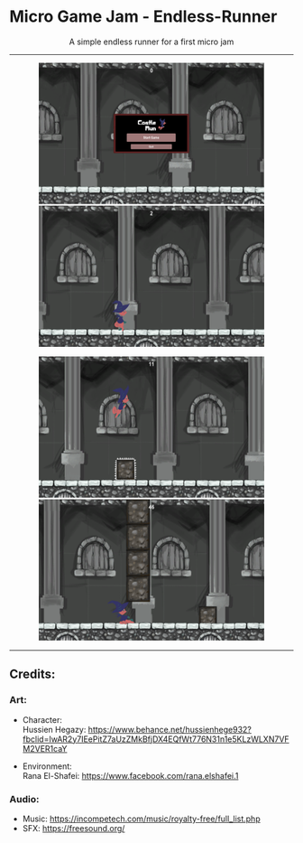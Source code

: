 # Micro Game Jam - Endless-Runner


<p align="center">A simple endless runner for a first micro jam</p>

<hr>

<p align="center">
  <img width="400" height="250" src="Screens/Screen1-MainMenu.png">
  <img width="400" height="250" src="Screens/Screen2.png">
</p>
<p align="center">
  <img width="400" height="250" src="Screens/Screen3.png">
  <img width="400" height="250" src="Screens/Screen4.png">
</p>

<hr>

## Credits:

### Art:
- Character: 
</br>Hussien Hegazy: https://www.behance.net/hussienhege932?fbclid=IwAR2y7IEePitZ7aUzZMkBfjDX4EQfWt776N31n1e5KLzWLXN7VFM2VER1caY

- Environment:
</br>Rana El-Shafei: https://www.facebook.com/rana.elshafei.1

### Audio:
- Music: https://incompetech.com/music/royalty-free/full_list.php
- SFX: https://freesound.org/
